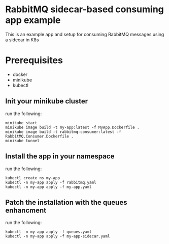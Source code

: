 # RabbitMQ sidecar-based consuming app example 
This is an example app and setup for consuming RabbitMQ messages using a sidecar in K8s

# Prerequisites
* docker
* minikube
* kubectl


## Init your minikube cluster
run the following:  
```
minikube start
minikube image build -t my-app:latest -f MyApp.Dockerfile . 
minikube image build -t rabbitmq-consumer:latest -f RabbitMQ.Consumer.Dockerfile . 
minikube tunnel
```

## Install the app in your namespace
run the following:  
```
kubectl create ns my-app
kubectl -n my-app apply -f rabbitmq.yaml
kubectl -n my-app apply -f my-app.yaml
```

## Patch the installation with the queues enhancment
run the following:  
```
kubectl -n my-app apply -f queues.yaml
kubectl -n my-app apply -f my-app-sidecar.yaml
```

